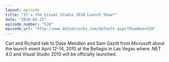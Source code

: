 ```yaml
---
layout: episode
title: "It's the Visual Studio 2010 Launch Show!"
date: "2010-02-25"
episode_number: "528"
episode_url: "http://www.dotnetrocks.com/default.aspx?ShowNum=528"
---
```


Carl and Richard talk to Dave Mendlen and Sam Gazitt from Microsoft about the launch event April 12-14, 2010 at the Bellagio in Las Vegas where .NET 4.0 and Visual Studio 2010 will be officially launched.
